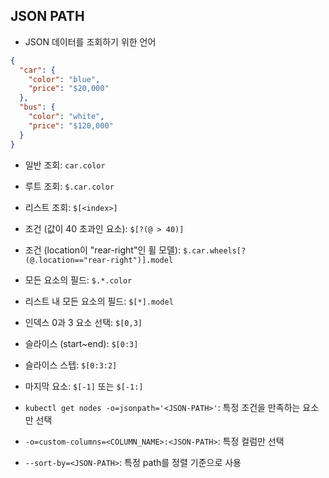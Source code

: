 ## JSON PATH

- JSON 데이터를 조회하기 위한 언어

```json
{
  "car": {
    "color": "blue",
    "price": "$20,000"
  },
  "bus": {
    "color": "white",
    "price": "$120,000"
  }
}
```

- 일반 조회: `car.color`
- 루트 조회: `$.car.color`
- 리스트 조회: `$[<index>]`
- 조건 (값이 40 초과인 요소): `$[?(@ > 40)]`
- 조건 (location이 "rear-right"인 휠 모델): `$.car.wheels[?(@.location=="rear-right")].model`
- 모든 요소의 필드: `$.*.color`
- 리스트 내 모든 요소의 필드: `$[*].model`
- 인덱스 0과 3 요소 선택: `$[0,3]`
- 슬라이스 (start~end): `$[0:3]`
- 슬라이스 스텝: `$[0:3:2]`
- 마지막 요소: `$[-1]` 또는 `$[-1:]`

- `kubectl get nodes -o=jsonpath='<JSON-PATH>'`: 특정 조건을 만족하는 요소만 선택
- `-o=custom-columns=<COLUMN_NAME>:<JSON-PATH>`: 특정 컬럼만 선택
- `--sort-by=<JSON-PATH>`: 특정 path를 정렬 기준으로 사용
